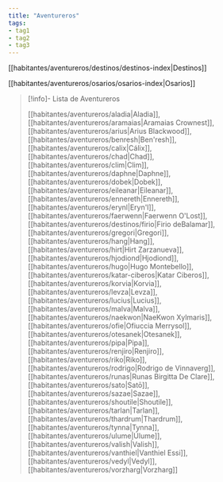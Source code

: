 ```yaml
---
title: "Aventureros"
tags:
- tag1
- tag2
- tag3
---
```


[[habitantes/aventureros/destinos/destinos-index|Destinos]]

[[habitantes/aventureros/osarios/osarios-index|Osarios]]

>[!info]- Lista de Aventureros
>
>[[habitantes/aventureros/aladia|Aladia]], [[habitantes/aventureros/aramaias|Aramaias Crownest]], [[habitantes/aventureros/arius|Arius Blackwood]], [[habitantes/aventureros/benresh|Ben'resh]], [[habitantes/aventureros/calix|Cálix]], [[habitantes/aventureros/chad|Chad]], [[habitantes/aventureros/clim|Clim]], [[habitantes/aventureros/daphne|Daphne]], [[habitantes/aventureros/dobek|Dobek]], [[habitantes/aventureros/eileanar|Eileanar]], [[habitantes/aventureros/ennereth|Ennereth]], [[habitantes/aventureros/erynl|Eryn'l]], [[habitantes/aventureros/faerwenn|Faerwenn O'Lost]], [[habitantes/aventureros/destinos/firio|Firio deBalamar]], [[habitantes/aventureros/gregori|Gregori]], [[habitantes/aventureros/hang|Hang]], [[habitantes/aventureros/hirt|Hirt Zarzanueva]], [[habitantes/aventureros/hjodiond|Hjodiond]], [[habitantes/aventureros/hugo|Hugo Montebello]], [[habitantes/aventureros/katar-ciberos|Katar Ciberos]], [[habitantes/aventureros/korvia|Korvia]], [[habitantes/aventureros/levza|Levza]], [[habitantes/aventureros/lucius|Lucius]], [[habitantes/aventureros/malva|Malva]], [[habitantes/aventureros/naekwon|NaeKwon Xylmaris]], [[habitantes/aventureros/ofie|Ofiuccia Merrysol]], [[habitantes/aventureros/otesanek|Otesanek]], [[habitantes/aventureros/pipa|Pipa]], [[habitantes/aventureros/renjiro|Renjiro]], [[habitantes/aventureros/riko|Riko]], [[habitantes/aventureros/rodrigo|Rodrigo de Vinnaverg]], [[habitantes/aventureros/runas|Runas Birgitta De Clare]], [[habitantes/aventureros/sato|Satō]], [[habitantes/aventureros/sazae|Sazae]], [[habitantes/aventureros/shoutile|Shoutile]], [[habitantes/aventureros/tarlan|Tarlan]], [[habitantes/aventureros/thardrum|Thardrum]], [[habitantes/aventureros/tynna|Tynna]], [[habitantes/aventureros/ulume|Úlume]], [[habitantes/aventureros/valish|Valish]], [[habitantes/aventureros/vanthiel|Vanthiel Essi]], [[habitantes/aventureros/vedyl|Vedyl]], [[habitantes/aventureros/vorzharg|Vorzharg]]

